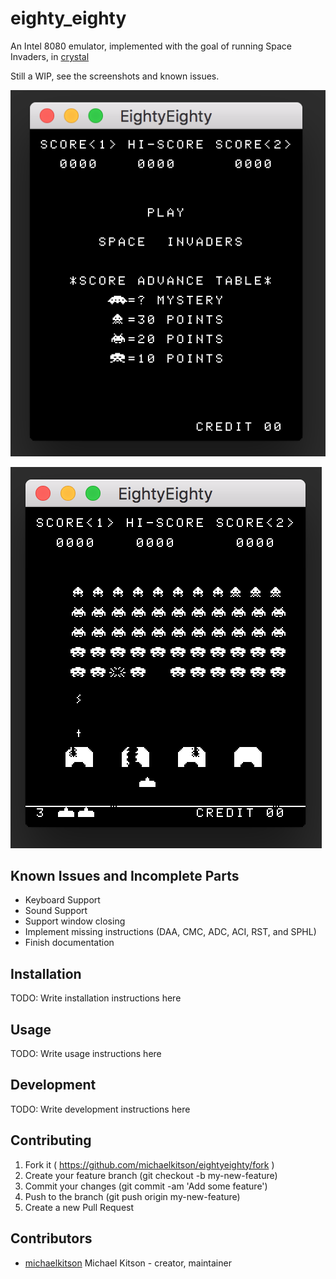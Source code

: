 # eighty_eighty

An Intel 8080 emulator, implemented with the goal of running Space Invaders, in [crystal](https://crystal-lang.org/)

Still a WIP, see the screenshots and known issues.

![title screenshot](https://github.com/michaelkitson/eighty_eighty/blob/master/screenshots/title.png)

![demo screenshot](https://github.com/michaelkitson/eighty_eighty/blob/master/screenshots/demo.png)

## Known Issues and Incomplete Parts
- Keyboard Support
- Sound Support
- Support window closing
- Implement missing instructions (DAA, CMC, ADC, ACI, RST, and SPHL)
- Finish documentation

## Installation

TODO: Write installation instructions here

## Usage

TODO: Write usage instructions here

## Development

TODO: Write development instructions here

## Contributing

1. Fork it ( https://github.com/michaelkitson/eightyeighty/fork )
2. Create your feature branch (git checkout -b my-new-feature)
3. Commit your changes (git commit -am 'Add some feature')
4. Push to the branch (git push origin my-new-feature)
5. Create a new Pull Request

## Contributors

- [michaelkitson](https://github.com/michaelkitson) Michael Kitson - creator, maintainer
